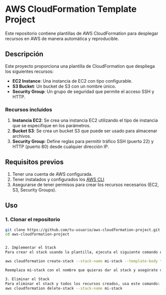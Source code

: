 # AWS CloudFormation Template Project

Este repositorio contiene plantillas de AWS CloudFormation para desplegar recursos en AWS de manera automática y reproducible.

## Descripción

Este proyecto proporciona una plantilla de CloudFormation que despliega los siguientes recursos:
- **EC2 Instance**: Una instancia de EC2 con tipo configurable.
- **S3 Bucket**: Un bucket de S3 con un nombre único.
- **Security Group**: Un grupo de seguridad que permite el acceso SSH y HTTP.

### Recursos incluidos

1. **Instancia EC2**: Se crea una instancia EC2 utilizando el tipo de instancia que se especifique en los parámetros.
2. **Bucket S3**: Se crea un bucket S3 que puede ser usado para almacenar archivos.
3. **Security Group**: Define reglas para permitir tráfico SSH (puerto 22) y HTTP (puerto 80) desde cualquier dirección IP.

## Requisitos previos

1. Tener una cuenta de AWS configurada.
2. Tener instalados y configurados los [AWS CLI](https://aws.amazon.com/cli/)
3. Asegurarse de tener permisos para crear los recursos necesarios (EC2, S3, Security Groups).

## Uso

### 1. Clonar el repositorio

```bash
git clone https://github.com/tu-usuario/aws-cloudformation-project.git
cd aws-cloudformation-project


2. Implementar el Stack
Para crear el stack usando la plantilla, ejecuta el siguiente comando en la terminal:

aws cloudformation create-stack --stack-name mi-stack --template-body file://template.yaml --parameters ParameterKey=InstanceType,ParameterValue=t2.micro

Reemplaza mi-stack con el nombre que quieras dar al stack y asegúrate de ajustar los parámetros según sea necesario.

3. Eliminar el Stack
Para eliminar el stack y todos los recursos creados, usa este comando:
aws cloudformation delete-stack --stack-name mi-stack
